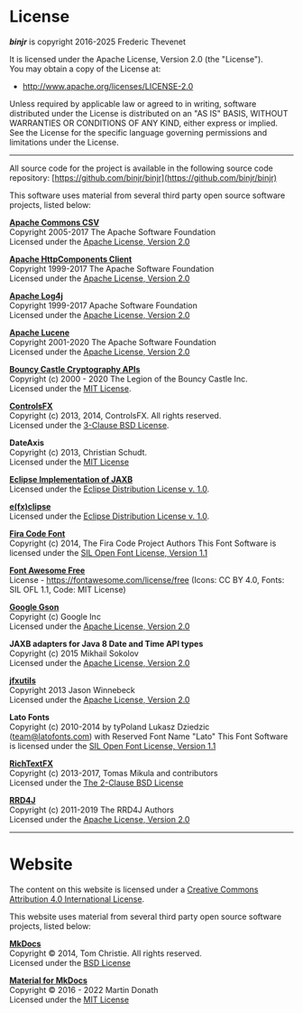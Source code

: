 # License

***binjr*** is copyright 2016-2025 Frederic Thevenet

It is licensed under the Apache License, Version 2.0 (the "License").  
You may obtain a copy of the License at:

* http://www.apache.org/licenses/LICENSE-2.0

Unless required by applicable law or agreed to in writing, software
distributed under the License is distributed on an "AS IS" BASIS,
WITHOUT WARRANTIES OR CONDITIONS OF ANY KIND, either express or implied.
See the License for the specific language governing permissions and
limitations under the License.

---

All source code for the project is available in the following source code repository:
 [https://github.com/binjr/binjr](https://github.com/binjr/binjr)

This software uses material from several third party open source software projects, listed below:

[**Apache Commons CSV**](https://commons.apache.org/proper/commons-csv/)  
Copyright 2005-2017 The Apache Software Foundation  
Licensed under the [Apache License, Version 2.0](http://www.apache.org/licenses/LICENSE-2.0)

[**Apache HttpComponents Client**](https://hc.apache.org/)  
Copyright 1999-2017 The Apache Software Foundation  
Licensed under the [Apache License, Version 2.0](http://www.apache.org/licenses/LICENSE-2.0)

[**Apache Log4j**](https://logging.apache.org/log4j/2.x/)  
Copyright 1999-2017 Apache Software Foundation  
Licensed under the [Apache License, Version 2.0](http://www.apache.org/licenses/LICENSE-2.0)

[**Apache Lucene**](https://lucene.apache.org/)  
Copyright 2001-2020 The Apache Software Foundation  
Licensed under the [Apache License, Version 2.0](http://www.apache.org/licenses/LICENSE-2.0)

[**Bouncy Castle Cryptography APIs**](https://www.bouncycastle.org/)  
Copyright (c) 2000 - 2020 The Legion of the Bouncy Castle Inc.  
Licensed under the [MIT License](https://opensource.org/licenses/MIT).

[**ControlsFX**](https://github.com/controlsfx/controlsfx)  
Copyright (c) 2013, 2014, ControlsFX. All rights reserved.  
Licensed under the [3-Clause BSD License](https://opensource.org/licenses/BSD-3-Clause).

**DateAxis**  
Copyright (c) 2013, Christian Schudt.  
Licensed under the [MIT License](https://opensource.org/licenses/MIT)

[**Eclipse Implementation of JAXB**](https://projects.eclipse.org/projects/ee4j.jaxb-impl)  
Licensed under the [Eclipse Distribution License v. 1.0](https://www.eclipse.org/org/documents/edl-v10.html).

[**e(fx)clipse**](https://www.eclipse.org/efxclipse/index.html)  
Licensed under the [Eclipse Distribution License v. 1.0](https://www.eclipse.org/org/documents/edl-v10.html).

[**Fira Code Font**](https://github.com/tonsky/FiraCode)  
Copyright (c) 2014, The Fira Code Project Authors 
This Font Software is licensed under the [SIL Open Font License, Version 1.1](http://scripts.sil.org/OFL)

[**Font Awesome Free**](https://fontawesome.com)  
License - https://fontawesome.com/license/free (Icons: CC BY 4.0, Fonts: SIL OFL 1.1, Code: MIT License)

[**Google Gson**](https://github.com/google/gson)  
Copyright (c) Google Inc  
Licensed under the [Apache License, Version 2.0](http://www.apache.org/licenses/LICENSE-2.0)

**JAXB adapters for Java 8 Date and Time API types**  
Copyright (c) 2015 Mikhail Sokolov  
Licensed under the [Apache License, Version 2.0](http://www.apache.org/licenses/LICENSE-2.0)

[**jfxutils**](https://github.com/gillius/jfxutils)  
Copyright 2013 Jason Winnebeck  
Licensed under the [Apache License, Version 2.0](http://www.apache.org/licenses/LICENSE-2.0)

**Lato Fonts**  
Copyright (c) 2010-2014 by tyPoland Lukasz Dziedzic (team@latofonts.com) with Reserved Font Name "Lato"
This Font Software is licensed under the [SIL Open Font License, Version 1.1](http://scripts.sil.org/OFL)

[**RichTextFX**](https://github.com/FXMisc/RichTextFX)  
Copyright (c) 2013-2017, Tomas Mikula and contributors  
Licensed under the [The 2-Clause BSD License](https://opensource.org/licenses/BSD-2-Clause)

[**RRD4J**](https://github.com/rrd4j/rrd4j)  
Copyright (c) 2011-2019 The RRD4J Authors  
Licensed under the [Apache License, Version 2.0](http://www.apache.org/licenses/LICENSE-2.0)

---

# Website

The content on this website is licensed under a 
[Creative Commons Attribution 4.0 International License](http://creativecommons.org/licenses/by/4.0/).

This website uses material from several third party open source software projects, listed below:

[**MkDocs**](https://www.mkdocs.org/)  
Copyright © 2014, Tom Christie. All rights reserved.  
Licensed under the [BSD License](https://www.mkdocs.org/about/license/)

[**Material for MkDocs**](https://squidfunk.github.io/mkdocs-material/)  
Copyright © 2016 - 2022 Martin Donath  
Licensed under the [MIT License](https://squidfunk.github.io/mkdocs-material/license/)
